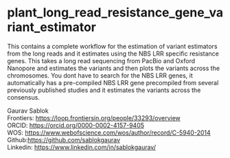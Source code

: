 # plant_long_read_resistance_gene_variant_estimator
This contains a complete workflow for the estimation of variant estimators from the long reads and it estimates using the NBS LRR specific resistance genes. This takes a long read sequencing from PacBio and Oxford Nanopore and estimates the variants and then plots the variants across the chromosomes. You dont have to search for the NBS LRR genes, it automatically has a pre-compiled NBS LRR gene precompiled from several previously published studies and it estimates the variants across the consensus. 

Gaurav Sablok \
Frontiers: https://loop.frontiersin.org/people/33293/overview \
ORCID: https://orcid.org/0000-0002-4157-9405 \
WOS: https://www.webofscience.com/wos/author/record/C-5940-2014 \
Github:https://github.com/sablokgaurav \
Linkedin: https://www.linkedin.com/in/sablokgaurav/ 
